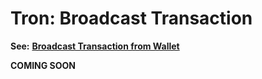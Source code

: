 # Tron: Broadcast Transaction

**See:** [**Broadcast Transaction from Wallet**](../../wallets/broadcast-transaction-from-wallet.md)

**COMING SOON**
